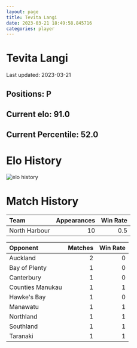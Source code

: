 ```yaml
---  
layout: page  
title: Tevita Langi  
date: 2023-03-21 18:49:58.845716  
categories: player  
---
```

# Tevita Langi


Last updated: 2023-03-21
## Positions: P

## Current elo: 91.0

## Current Percentile: 52.0

# Elo History


![elo history](history_TevitaLangi.png)
# Match History


| Team          |   Appearances |   Win Rate |
|:--------------|--------------:|-----------:|
| North Harbour |            10 |        0.5 |

| Opponent         |   Matches |   Win Rate |
|:-----------------|----------:|-----------:|
| Auckland         |         2 |          0 |
| Bay of Plenty    |         1 |          0 |
| Canterbury       |         1 |          0 |
| Counties Manukau |         1 |          1 |
| Hawke's Bay      |         1 |          0 |
| Manawatu         |         1 |          1 |
| Northland        |         1 |          1 |
| Southland        |         1 |          1 |
| Taranaki         |         1 |          1 |